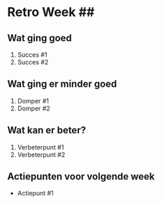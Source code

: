 # Retro Week \##

## Wat ging goed
1. Succes #1
2. Succes #2

## Wat ging er minder goed
1. Domper #1
2. Domper #2

## Wat kan er beter?
1. Verbeterpunt #1
2. Verbeterpunt #2

## Actiepunten voor volgende week
* Actiepunt #1